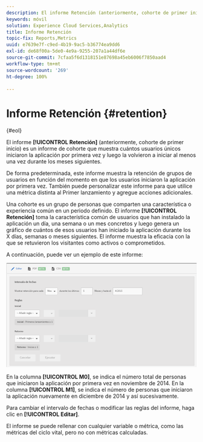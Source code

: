 ```yaml
---
description: El informe Retención (anteriormente, cohorte de primer inicio) es un informe de cohorte que muestra cuántos usuarios únicos iniciaron la aplicación por primera vez y luego la volvieron a iniciar al menos una vez durante los meses siguientes.
keywords: móvil
solution: Experience Cloud Services,Analytics
title: Informe Retención
topic-fix: Reports,Metrics
uuid: e7639e7f-c9ed-4b19-9ac5-b36774ea9dd6
exl-id: de68f00a-5de0-4e9a-9255-207a1a44df6e
source-git-commit: 7cfaa5f6d1318151e87698a45eb6006f7850aad4
workflow-type: tm+mt
source-wordcount: '269'
ht-degree: 100%

---
```


# Informe Retención {#retention}

{#eol}

El informe **[!UICONTROL Retención]** (anteriormente, cohorte de primer inicio) es un informe de cohorte que muestra cuántos usuarios únicos iniciaron la aplicación por primera vez y luego la volvieron a iniciar al menos una vez durante los meses siguientes.

De forma predeterminada, este informe muestra la retención de grupos de usuarios en función del momento en que los usuarios iniciaron la aplicación por primera vez. También puede personalizar este informe para que utilice una métrica distinta al Primer lanzamiento y agregue acciones adicionales.

Una cohorte es un grupo de personas que comparten una característica o experiencia común en un periodo definido. El informe **[!UICONTROL Retención]** toma la característica común de usuarios que han instalado la aplicación un día, una semana o un mes concretos y luego genera un gráfico de cuántos de esos usuarios han iniciado la aplicación durante los X días, semanas o meses siguientes. El informe muestra la eficacia con la que se retuvieron los visitantes como activos o comprometidos.

A continuación, puede ver un ejemplo de este informe:

![](assets/report_retention_edit.png)

En la columna **[!UICONTROL M0]**, se indica el número total de personas que iniciaron la aplicación por primera vez en noviembre de 2014. En la columna **[!UICONTROL M1]**, se indica el número de personas que iniciaron la aplicación nuevamente en diciembre de 2014 y así sucesivamente.

Para cambiar el intervalo de fechas o modificar las reglas del informe, haga clic en **[!UICONTROL Editar]**.

El informe se puede rellenar con cualquier variable o métrica, como las métricas del ciclo vital, pero no con métricas calculadas.
